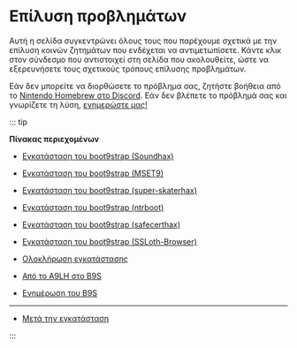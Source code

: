 # Επίλυση προβλημάτων

Αυτή η σελίδα συγκεντρώνει όλους τους που παρέχουμε σχετικά με την επίλυση κοινών ζητημάτων που ενδέχεται να αντιμετωπίσετε. Κάντε κλικ στον σύνδεσμο που αντιστοιχεί στη σελίδα που ακολουθείτε, ώστε να εξερευνήσετε τους σχετικούς τρόπους επίλυσης προβλημάτων.

Εάν δεν μπορείτε να διορθώσετε το πρόβλημα σας, ζητήστε βοήθεια από το [Nintendo Homebrew στο Discord](https://discord.gg/MWxPgEp). Εάν δεν βλέπετε το πρόβλημά σας και γνωρίζετε τη λύση, [ενημερώστε μας!](https://github.com/hacks-guide/Guide_3DS/issues)

::: tip

**Πίνακας περιεχομένων**

- [Εγκατάσταση του boot9strap (Soundhax)](troubleshooting-soundhax)

- [Εγκατάσταση του boot9strap (MSET9)](troubleshooting-mset9)

- [Εγκατάσταση του boot9strap (super-skaterhax)](troubleshooting-super-skaterhax)

- [Εγκατάσταση του boot9strap (ntrboot)](troubleshooting-ntrboot)

- [Εγκατάσταση του boot9strap (safecerthax)](troubleshooting-safecerthax)

- [Εγκατάσταση του boot9strap (SSLoth-Browser)](troubleshooting-ssloth-browser)

- [Ολοκλήρωση εγκατάστασης](troubleshooting-finalizing-setup)

- [Από το A9LH στο B9S](troubleshooting-a9lh-to-b9s)

- [Ενημέρωση του B9S](troubleshooting-updating-b9s)

---

- [Μετά την εγκατάσταση](troubleshooting-post-install)

:::
